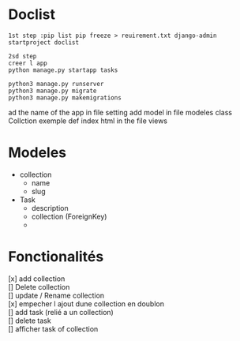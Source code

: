 # Doclist

``
1st step :pip list
pip freeze > reuirement.txt
django-admin startproject doclist
``
````
2sd step
creer l app 
python manage.py startapp tasks
````
````
python3 manage.py runserver
python3 manage.py migrate
python3 manage.py makemigrations
````
ad the name of the app in file setting 
add model in file modeles class Collction exemple
def index html in the file views
# Modeles
- collection
  - name
  - slug
- Task
  - description
  - collection (ForeignKey)
  - 
# Fonctionalités

[x] add collection   
[] Delete collection    
[] update / Rename collection   
[x] empecher l ajout dune collection en doublon  
[] add task (relié a un collection)     
[] delete task  
[] afficher task of collection  